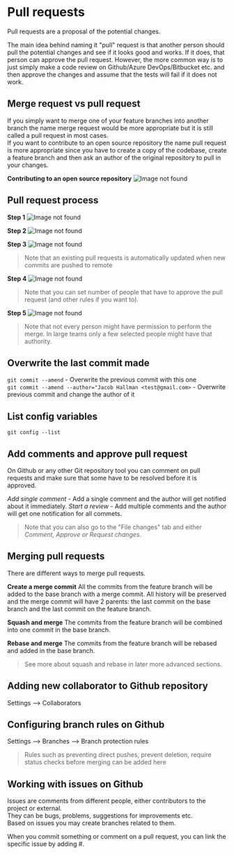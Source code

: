 # Pull requests
Pull requests are a proposal of the potential changes.  

The main idea behind naming it "pull" request is that another person should pull the potential changes and see if it looks good and works. If it does, that person can approve the pull request.
However, the more common way is to just simply make a code review on Github/Azure DevOps/Bitbucket etc. and then approve the changes and assume that the tests will fail if it does not work.

## Merge request vs pull request
If you simply want to merge one of your feature branches into another branch the name merge request would be more appropriate but it is still called a pull request in most cases.  
If you want to contribute to an open source repository the name pull request is more appropriate since you have to create a copy of the codebase, create a feature branch and then ask an author of the original repository to pull in your changes.

**Contributing to an open source repository**
![Image not found](https://github.com/jacobhal/git-course/blob/master/11_pull_requests/fork-contribution.png "Fork contribution")

## Pull request process
**Step 1**
![Image not found](https://github.com/jacobhal/git-course/blob/master/11_pull_requests/step-1.png "Step 1")

**Step 2**
![Image not found](https://github.com/jacobhal/git-course/blob/master/11_pull_requests/step-2.png "Step 2")

**Step 3**
![Image not found](https://github.com/jacobhal/git-course/blob/master/11_pull_requests/step-3.png "Step 3")

> Note that an existing pull requests is automatically updated when new commits are pushed to remote

**Step 4**
![Image not found](https://github.com/jacobhal/git-course/blob/master/11_pull_requests/step-4.png "Step 4")

> Note that you can set number of people that have to approve the pull request (and other rules if you want to).

**Step 5**
![Image not found](https://github.com/jacobhal/git-course/blob/master/11_pull_requests/step-5.png "Step 5")

> Note that not every person might have permission to perform the merge. In large teams only a few selected people might have that authority.

## Overwrite the last commit made
`git commit --amend` - Overwrite the previous commit with this one  
`git commit --amend --author="Jacob Hallman <test@gmail.com>` - Overwrite previous commit and change the author of it

## List config variables
`git config --list`

## Add comments and approve pull request
On Github or any other Git repository tool you can comment on pull requests and make sure that some have to be resolved before it is approved.

*Add single comment* - Add a single comment and the author will get notified about it immediately.
*Start a review* - Add multiple comments and the author will get one notification for all commets.

> Note that you can also go to the "File changes" tab and either *Comment, Approve or Request changes*.

## Merging pull requests
There are different ways to merge pull requests.  

**Create a merge commit**
All the commits from the feature branch will be added to the base branch with a merge commit. All history will be preserved and the merge commit will have 2 parents: the last commit on the base branch and the last commit on the feature branch.

**Squash and merge**
The commits from the feature branch will be combined into one commit in the base branch.

**Rebase and merge**
The commits from the feature branch will be rebased and added in the base branch.

> See more about squash and rebase in later more advanced sections.

## Adding new collaborator to Github repository
Settings --> Collaborators

## Configuring branch rules on Github
Settings --> Branches --> Branch protection rules

> Rules such as preventing direct pushes, prevent deletion, require status checks before merging can be added here

## Working with issues on Github
Issues are comments from different people, either contributors to the project or external.  
They can be bugs, problems, suggestions for improvements etc.  
Based on issues you may create branches related to them.

When you commit something or comment on a pull request, you can link the specific issue by adding #<issue-number>.